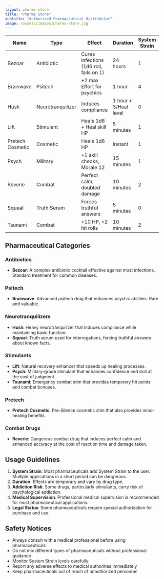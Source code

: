 ```yaml
---
layout: pharms-store
title: "Pharms Store"
subtitle: "Authorized Pharmaceutical Distributor"
image: /assets/images/pharms-store.jpg
---
```


| Name | Type | Effect | Duration | System Strain | Tech Level |
|------|------|--------|----------|---------------|------------|
| Bezoar | Antibiotic | Cures infections (1d6 roll, fails on 1) | 24 hours | 1 | 3 |
| Brainwave | Psitech | +2 max Effort for psychics | 1 hour | 4 | 5 |
| Hush | Neurotranquilizer | Induces compliance | 1 hour + 3/Heal level | 0 | 3 |
| Lift | Stimulant | Heals 1d8 + Heal skill HP | 5 minutes | 1 | 3 |
| Pretech Cosmetic | Cosmetic | Heals 1d6 HP | Instant | 1 | 4 |
| Psych | Military | +1 skill checks, Morale 12 | 15 minutes | 1 | 3 |
| Reverie | Combat | Perfect calm, doubled damage | 10 minutes | 2 | 4 |
| Squeal | Truth Serum | Forces truthful answers | 5 minutes | 0 | 3 |
| Tsunami | Combat | +10 HP, +2 hit rolls | 10 minutes | 2 | 4 |

## Pharmaceutical Categories

### Antibiotics
- **Bezoar**: A complex antibiotic cocktail effective against most infections. Standard treatment for common diseases.

### Psitech
- **Brainwave**: Advanced psitech drug that enhances psychic abilities. Rare and valuable.

### Neurotranquilizers
- **Hush**: Heavy neurotranquilizer that induces compliance while maintaining basic function.
- **Squeal**: Truth serum used for interrogations, forcing truthful answers about known facts.

### Stimulants
- **Lift**: Natural recovery enhancer that speeds up healing processes.
- **Psych**: Military-grade stimulant that enhances confidence and skill at the cost of judgment.
- **Tsunami**: Emergency combat stim that provides temporary hit points and combat bonuses.

### Pretech
- **Pretech Cosmetic**: Pre-Silence cosmetic stim that also provides minor healing benefits.

### Combat Drugs
- **Reverie**: Dangerous combat drug that induces perfect calm and enhanced accuracy at the cost of reaction time and damage taken.

## Usage Guidelines

1. **System Strain**: Most pharmaceuticals add System Strain to the user. Multiple applications in a short period can be dangerous.
2. **Duration**: Effects are temporary and vary by drug type.
3. **Addiction Risk**: Some drugs, particularly stimulants, carry risk of psychological addiction.
4. **Medical Supervision**: Professional medical supervision is recommended for most pharmaceutical applications.
5. **Legal Status**: Some pharmaceuticals require special authorization for purchase and use.

## Safety Notices

- Always consult with a medical professional before using pharmaceuticals
- Do not mix different types of pharmaceuticals without professional guidance
- Monitor System Strain levels carefully
- Report any adverse effects to medical authorities immediately
- Keep pharmaceuticals out of reach of unauthorized personnel 